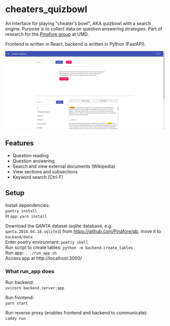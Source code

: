 # cheaters_quizbowl
 An interface for playing "cheater's bowl", AKA quizbowl with a search engine. Purpose is to collect data on question answering strategies. Part of research for the [Pinafore group](https://github.com/Pinafore) at UMD.
 
 Frontend is written in React, backend is written in Python (FastAPI).

![user interface](cheaters_bowl.png)

## Features

- Question reading
- Question answering
- Search and view external documents (Wikipedia)
- View sections and subsections
- Keyword search (Ctrl-F)

## Setup

Install dependencies:  
`poetry install`  
In `app`: `yarn install`

Download the QANTA dataset (sqlite database, e.g. `qanta.2018.04.18.sqlite3`) from https://github.com/Pinafore/qb, move it to `backend/data`  
Enter poetry environment: `poetry shell`  
Run script to create tables: `python -m backend.create_tables`  
Run app: `. ./run_app.sh`  
Access app at http://localhost:3000/  

### What run_app does
Run backend:  
`uvicorn backend.server:app`

Run frontend:  
`yarn start`

Run reverse proxy (enables frontend and backend to communicate):  
`caddy run`
